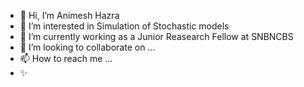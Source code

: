- 👋 Hi, I’m Animesh Hazra
- 👀 I’m interested in Simulation of Stochastic models
- 🌱 I’m currently working as a Junior Reasearch Fellow at SNBNCBS
- 💞️ I’m looking to collaborate on ...
- 📫 How to reach me ...
- ✨ 
<!---
ah1997/ah1997 is a ✨ special ✨ repository because its `README.md` (this file) appears on your GitHub profile.
You can click the Preview link to take a look at your changes.
--->
